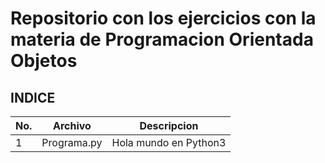 # Repositorio con los ejercicios con la materia de Programacion Orientada Objetos

## INDICE

|No.|Archivo|Descripcion|
|--|--|--|
|1|Programa.py|Hola mundo en Python3|
